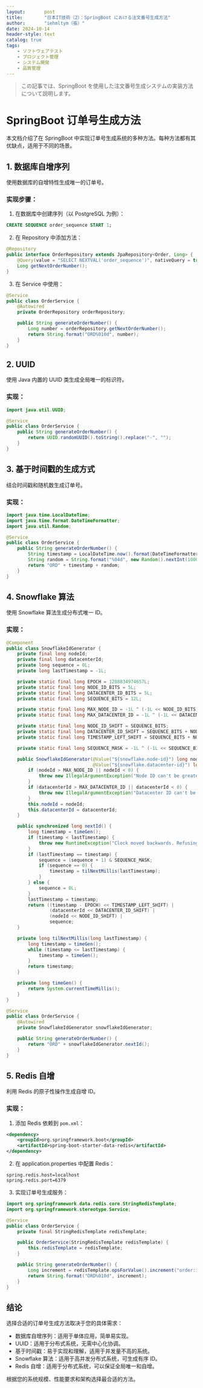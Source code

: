 ```yaml
---
layout:       post
title:        "日本IT技術（2）：SpringBoot における注文番号生成方法"
author:       "iehmltym（張）"
date: 2024-10-14
header-style: text
catalog: true
tags:
    - ソフトウェアテスト
    - プロジェクト管理
    - システム開発
    - 品質管理
---
```


> この記事では、SpringBoot を使用した注文番号生成システムの実装方法について説明します。



# SpringBoot 订单号生成方法

本文档介绍了在 SpringBoot 中实现订单号生成系统的多种方法。每种方法都有其优缺点，适用于不同的场景。

## 1. 数据库自增序列

使用数据库的自增特性生成唯一的订单号。

### 实现步骤：

1. 在数据库中创建序列（以 PostgreSQL 为例）：

```sql
CREATE SEQUENCE order_sequence START 1;
```

2. 在 Repository 中添加方法：

```java
@Repository
public interface OrderRepository extends JpaRepository<Order, Long> {
    @Query(value = "SELECT NEXTVAL('order_sequence')", nativeQuery = true)
    Long getNextOrderNumber();
}
```

3. 在 Service 中使用：

```java
@Service
public class OrderService {
    @Autowired
    private OrderRepository orderRepository;

    public String generateOrderNumber() {
        Long number = orderRepository.getNextOrderNumber();
        return String.format("ORD%010d", number);
    }
}
```

## 2. UUID

使用 Java 内置的 UUID 类生成全局唯一的标识符。

### 实现：

```java
import java.util.UUID;

@Service
public class OrderService {
    public String generateOrderNumber() {
        return UUID.randomUUID().toString().replace("-", "");
    }
}
```

## 3. 基于时间戳的生成方式

结合时间戳和随机数生成订单号。

### 实现：

```java
import java.time.LocalDateTime;
import java.time.format.DateTimeFormatter;
import java.util.Random;

@Service
public class OrderService {
    public String generateOrderNumber() {
        String timestamp = LocalDateTime.now().format(DateTimeFormatter.ofPattern("yyyyMMddHHmmss"));
        String random = String.format("%04d", new Random().nextInt(10000));
        return "ORD" + timestamp + random;
    }
}
```

## 4. Snowflake 算法

使用 Snowflake 算法生成分布式唯一 ID。

### 实现：

```java
@Component
public class SnowflakeIdGenerator {
    private final long nodeId;
    private final long datacenterId;
    private long sequence = 0L;
    private long lastTimestamp = -1L;

    private static final long EPOCH = 1288834974657L;
    private static final long NODE_ID_BITS = 5L;
    private static final long DATACENTER_ID_BITS = 5L;
    private static final long SEQUENCE_BITS = 12L;

    private static final long MAX_NODE_ID = -1L ^ (-1L << NODE_ID_BITS);
    private static final long MAX_DATACENTER_ID = -1L ^ (-1L << DATACENTER_ID_BITS);

    private static final long NODE_ID_SHIFT = SEQUENCE_BITS;
    private static final long DATACENTER_ID_SHIFT = SEQUENCE_BITS + NODE_ID_BITS;
    private static final long TIMESTAMP_LEFT_SHIFT = SEQUENCE_BITS + NODE_ID_BITS + DATACENTER_ID_BITS;

    private static final long SEQUENCE_MASK = -1L ^ (-1L << SEQUENCE_BITS);

    public SnowflakeIdGenerator(@Value("${snowflake.node-id}") long nodeId, 
                                @Value("${snowflake.datacenter-id}") long datacenterId) {
        if (nodeId > MAX_NODE_ID || nodeId < 0) {
            throw new IllegalArgumentException("Node ID can't be greater than " + MAX_NODE_ID + " or less than 0");
        }
        if (datacenterId > MAX_DATACENTER_ID || datacenterId < 0) {
            throw new IllegalArgumentException("Datacenter ID can't be greater than " + MAX_DATACENTER_ID + " or less than 0");
        }
        this.nodeId = nodeId;
        this.datacenterId = datacenterId;
    }

    public synchronized long nextId() {
        long timestamp = timeGen();
        if (timestamp < lastTimestamp) {
            throw new RuntimeException("Clock moved backwards. Refusing to generate id for " + (lastTimestamp - timestamp) + " milliseconds");
        }
        if (lastTimestamp == timestamp) {
            sequence = (sequence + 1) & SEQUENCE_MASK;
            if (sequence == 0) {
                timestamp = tilNextMillis(lastTimestamp);
            }
        } else {
            sequence = 0L;
        }
        lastTimestamp = timestamp;
        return ((timestamp - EPOCH) << TIMESTAMP_LEFT_SHIFT) |
                (datacenterId << DATACENTER_ID_SHIFT) |
                (nodeId << NODE_ID_SHIFT) |
                sequence;
    }

    private long tilNextMillis(long lastTimestamp) {
        long timestamp = timeGen();
        while (timestamp <= lastTimestamp) {
            timestamp = timeGen();
        }
        return timestamp;
    }

    private long timeGen() {
        return System.currentTimeMillis();
    }
}

@Service
public class OrderService {
    @Autowired
    private SnowflakeIdGenerator snowflakeIdGenerator;

    public String generateOrderNumber() {
        return "ORD" + snowflakeIdGenerator.nextId();
    }
}
```

## 5. Redis 自增

利用 Redis 的原子性操作生成自增 ID。

### 实现：

1. 添加 Redis 依赖到 `pom.xml`：

```xml
<dependency>
    <groupId>org.springframework.boot</groupId>
    <artifactId>spring-boot-starter-data-redis</artifactId>
</dependency>
```

2. 在 application.properties 中配置 Redis：

```properties
spring.redis.host=localhost
spring.redis.port=6379
```

3. 实现订单号生成服务：

```java
import org.springframework.data.redis.core.StringRedisTemplate;
import org.springframework.stereotype.Service;

@Service
public class OrderService {
    private final StringRedisTemplate redisTemplate;

    public OrderService(StringRedisTemplate redisTemplate) {
        this.redisTemplate = redisTemplate;
    }

    public String generateOrderNumber() {
        Long increment = redisTemplate.opsForValue().increment("order:id");
        return String.format("ORD%010d", increment);
    }
}
```

## 结论

选择合适的订单号生成方法取决于您的具体需求：

- 数据库自增序列：适用于单体应用，简单易实现。
- UUID：适用于分布式系统，无需中心化协调。
- 基于时间戳：易于实现和理解，适用于并发量不高的系统。
- Snowflake 算法：适用于高并发分布式系统，可生成有序 ID。
- Redis 自增：适用于分布式系统，可以保证全局唯一和自增。

根据您的系统规模、性能要求和架构选择最合适的方法。
